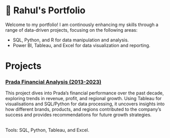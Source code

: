 # 🚀 Rahul's Portfolio
Welcome to my portfolio! I am continously enhancing my skills through a range of data-driven projects, focusing on the following areas:
- SQL, Python, and R for data manipulation and analysis.
- Power BI, Tableau, and Excel for data visualization and reporting.

<h1>Projects</h1>
<h3><a href=''>Prada Financial Analysis (2013-2023)</a></h3>
This project dives into Prada’s financial performance over the past decade, exploring trends in revenue, profit, and regional growth. Using Tableau for visualisations and SQL/Python for data processing, it uncovers insights into how different brands, products, and regions contributed to the company’s success and provides recommendations for future growth strategies.

<br>Tools: SQL, Python, Tableau, and Excel.
